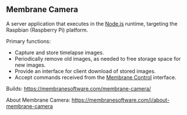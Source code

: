 ## Membrane Camera

A server application that executes in the [Node.js](https://nodejs.org/) runtime, targeting the Raspbian (Raspberry Pi) platform.

Primary functions:
- Capture and store timelapse images.
- Periodically remove old images, as needed to free storage space for new images.
- Provide an interface for client download of stored images.
- Accept commands received from the [Membrane Control](https://github.com/membranesoftware/membrane-control) interface.

Builds: https://membranesoftware.com/membrane-camera/

About Membrane Camera: https://membranesoftware.com/i/about-membrane-camera

